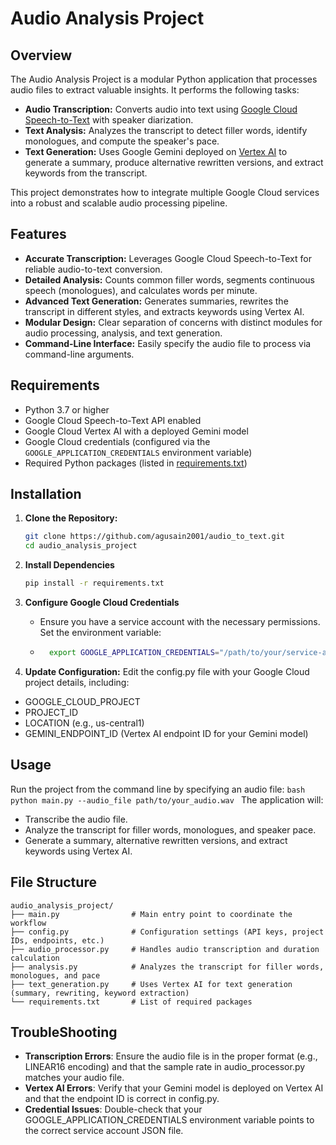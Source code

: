 # Audio Analysis Project

## Overview

The Audio Analysis Project is a modular Python application that processes audio files to extract valuable insights. It performs the following tasks:

- **Audio Transcription:** Converts audio into text using [Google Cloud Speech-to-Text](https://cloud.google.com/speech-to-text) with speaker diarization.
- **Text Analysis:** Analyzes the transcript to detect filler words, identify monologues, and compute the speaker's pace.
- **Text Generation:** Uses Google Gemini deployed on [Vertex AI](https://cloud.google.com/vertex-ai) to generate a summary, produce alternative rewritten versions, and extract keywords from the transcript.

This project demonstrates how to integrate multiple Google Cloud services into a robust and scalable audio processing pipeline.

## Features

- **Accurate Transcription:** Leverages Google Cloud Speech-to-Text for reliable audio-to-text conversion.
- **Detailed Analysis:** Counts common filler words, segments continuous speech (monologues), and calculates words per minute.
- **Advanced Text Generation:** Generates summaries, rewrites the transcript in different styles, and extracts keywords using Vertex AI.
- **Modular Design:** Clear separation of concerns with distinct modules for audio processing, analysis, and text generation.
- **Command-Line Interface:** Easily specify the audio file to process via command-line arguments.

## Requirements

- Python 3.7 or higher
- Google Cloud Speech-to-Text API enabled
- Google Cloud Vertex AI with a deployed Gemini model
- Google Cloud credentials (configured via the `GOOGLE_APPLICATION_CREDENTIALS` environment variable)
- Required Python packages (listed in [requirements.txt](requirements.txt))

## Installation

1. **Clone the Repository:**

   ```bash
   git clone https://github.com/agusain2001/audio_to_text.git
   cd audio_analysis_project
   ```

2. **Install Dependencies**
    ```bash
    pip install -r requirements.txt
    ```

3. **Configure Google Cloud Credentials**
    - Ensure you have a service account with the necessary permissions. Set the environment variable:
    - ```bash
        export GOOGLE_APPLICATION_CREDENTIALS="/path/to/your/service-account-file.json" 
        ```
4. **Update Configuration:**
Edit the config.py file with your Google Cloud project details, including:

- GOOGLE_CLOUD_PROJECT
- PROJECT_ID
- LOCATION (e.g., us-central1)
- GEMINI_ENDPOINT_ID (Vertex AI endpoint ID for your Gemini model)

## Usage
Run the project from the command line by specifying an audio file:
    ```bash
        python main.py --audio_file path/to/your_audio.wav
    ```
The application will:
- Transcribe the audio file.
- Analyze the transcript for filler words, monologues, and speaker pace.
- Generate a summary, alternative rewritten versions, and extract keywords using Vertex AI.

## File Structure

    audio_analysis_project/
    ├── main.py                # Main entry point to coordinate the workflow
    ├── config.py              # Configuration settings (API keys, project IDs, endpoints, etc.)
    ├── audio_processor.py     # Handles audio transcription and duration calculation
    ├── analysis.py            # Analyzes the transcript for filler words, monologues, and pace
    ├── text_generation.py     # Uses Vertex AI for text generation (summary, rewriting, keyword extraction)
    └── requirements.txt       # List of required packages

    
## TroubleShooting
- **Transcription Errors**: Ensure the audio file is in the proper format (e.g., LINEAR16 encoding) and that the sample rate in audio_processor.py matches your audio file.
- **Vertex AI Errors**: Verify that your Gemini model is deployed on Vertex AI and that the endpoint ID is correct in config.py.
- **Credential Issues**: Double-check that your GOOGLE_APPLICATION_CREDENTIALS environment variable points to the correct service account JSON file.
